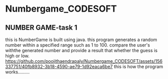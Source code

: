 # Numbergame_CODESOFT
## NUMBER GAME-task 1
this is NumberGame is built using java.
this program generates a random number within a specified range such as 1 to 100.
compare the user's withthe generated number and provide a result that whether the guess is high or low.
https://github.com/poojithaendrapaly/Numbergame_CODESOFT/assets/156337751/40fb8932-3b18-4590-ae79-1d92eaca6be7
this is how the program works.........
